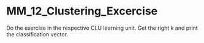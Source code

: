 # MM_12_Clustering_Excercise
Do the exercise in the respective CLU learning unit. Get the right k and print the classification vector.
